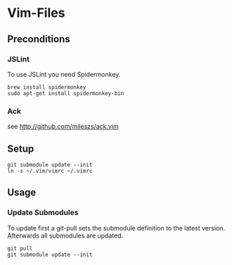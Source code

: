 # Vim-Files


## Preconditions

### JSLint

To use JSLint you need Spidermonkey.

    brew install spidermonkey
    sudo apt-get install spidermonkey-bin

### Ack

see http://github.com/mileszs/ack.vim

## Setup

    git submodule update --init
    ln -s ~/.vim/vimrc ~/.vimrc


## Usage

### Update Submodules

To update first a git-pull sets the submodule definition to the latest version. Afterwards all submodules are updated.

    git pull
    git submodule update --init

